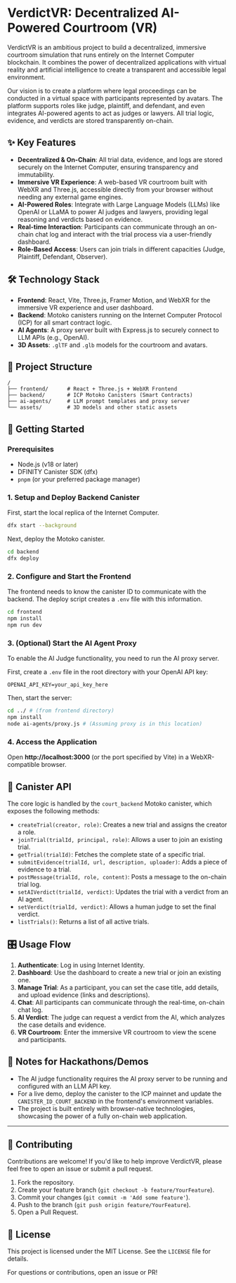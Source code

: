 # VerdictVR: Decentralized AI-Powered Courtroom (VR)

VerdictVR is an ambitious project to build a decentralized, immersive courtroom simulation that runs entirely on the Internet Computer blockchain. It combines the power of decentralized applications with virtual reality and artificial intelligence to create a transparent and accessible legal environment.

Our vision is to create a platform where legal proceedings can be conducted in a virtual space with participants represented by avatars. The platform supports roles like judge, plaintiff, and defendant, and even integrates AI-powered agents to act as judges or lawyers. All trial logic, evidence, and verdicts are stored transparently on-chain.

## ✨ Key Features

- **Decentralized & On-Chain**: All trial data, evidence, and logs are stored securely on the Internet Computer, ensuring transparency and immutability.
- **Immersive VR Experience**: A web-based VR courtroom built with WebXR and Three.js, accessible directly from your browser without needing any external game engines.
- **AI-Powered Roles**: Integrate with Large Language Models (LLMs) like OpenAI or LLaMA to power AI judges and lawyers, providing legal reasoning and verdicts based on evidence.
- **Real-time Interaction**: Participants can communicate through an on-chain chat log and interact with the trial process via a user-friendly dashboard.
- **Role-Based Access**: Users can join trials in different capacities (Judge, Plaintiff, Defendant, Observer).

## 🛠️ Technology Stack

- **Frontend**: React, Vite, Three.js, Framer Motion, and WebXR for the immersive VR experience and user dashboard.
- **Backend**: Motoko canisters running on the Internet Computer Protocol (ICP) for all smart contract logic.
- **AI Agents**: A proxy server built with Express.js to securely connect to LLM APIs (e.g., OpenAI).
- **3D Assets**: `.glTF` and `.glb` models for the courtroom and avatars.

## 📂 Project Structure

```
/
├── frontend/      # React + Three.js + WebXR Frontend
├── backend/       # ICP Motoko Canisters (Smart Contracts)
├── ai-agents/     # LLM prompt templates and proxy server
└── assets/        # 3D models and other static assets
```

## 🚀 Getting Started

### Prerequisites

- Node.js (v18 or later)
- DFINITY Canister SDK (dfx)
- `pnpm` (or your preferred package manager)

### 1. Setup and Deploy Backend Canister

First, start the local replica of the Internet Computer.

```bash
dfx start --background
```

Next, deploy the Motoko canister.

```bash
cd backend
dfx deploy
```

### 2. Configure and Start the Frontend

The frontend needs to know the canister ID to communicate with the backend. The deploy script creates a `.env` file with this information.

```bash
cd frontend
npm install
npm run dev
```

### 3. (Optional) Start the AI Agent Proxy

To enable the AI Judge functionality, you need to run the AI proxy server.

First, create a `.env` file in the root directory with your OpenAI API key:

```
OPENAI_API_KEY=your_api_key_here
```

Then, start the server:

```bash
cd ../ # (from frontend directory)
npm install
node ai-agents/proxy.js # (Assuming proxy is in this location)
```

### 4. Access the Application

Open **http://localhost:3000** (or the port specified by Vite) in a WebXR-compatible browser.

## 📖 Canister API

The core logic is handled by the `court_backend` Motoko canister, which exposes the following methods:

- `createTrial(creator, role)`: Creates a new trial and assigns the creator a role.
- `joinTrial(trialId, principal, role)`: Allows a user to join an existing trial.
- `getTrial(trialId)`: Fetches the complete state of a specific trial.
- `submitEvidence(trialId, url, description, uploader)`: Adds a piece of evidence to a trial.
- `postMessage(trialId, role, content)`: Posts a message to the on-chain trial log.
- `setAIVerdict(trialId, verdict)`: Updates the trial with a verdict from an AI agent.
- `setVerdict(trialId, verdict)`: Allows a human judge to set the final verdict.
- `listTrials()`: Returns a list of all active trials.

## 🎛️ Usage Flow

1.  **Authenticate**: Log in using Internet Identity.
2.  **Dashboard**: Use the dashboard to create a new trial or join an existing one.
3.  **Manage Trial**: As a participant, you can set the case title, add details, and upload evidence (links and descriptions).
4.  **Chat**: All participants can communicate through the real-time, on-chain chat log.
5.  **AI Verdict**: The judge can request a verdict from the AI, which analyzes the case details and evidence.
6.  **VR Courtroom**: Enter the immersive VR courtroom to view the scene and participants.

## 📝 Notes for Hackathons/Demos

- The AI judge functionality requires the AI proxy server to be running and configured with an LLM API key.
- For a live demo, deploy the canister to the ICP mainnet and update the `CANISTER_ID_COURT_BACKEND` in the frontend's environment variables.
- The project is built entirely with browser-native technologies, showcasing the power of a fully on-chain web application.

---

## 🤝 Contributing

Contributions are welcome! If you'd like to help improve VerdictVR, please feel free to open an issue or submit a pull request.

1.  Fork the repository.
2.  Create your feature branch (`git checkout -b feature/YourFeature`).
3.  Commit your changes (`git commit -m 'Add some feature'`).
4.  Push to the branch (`git push origin feature/YourFeature`).
5.  Open a Pull Request.

## 📄 License

This project is licensed under the MIT License. See the `LICENSE` file for details.
 
For questions or contributions, open an issue or PR! 
